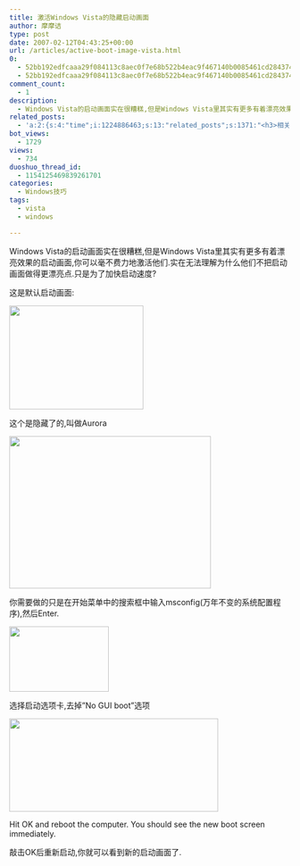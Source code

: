 ```yaml
---
title: 激活Windows Vista的隐藏启动画面
author: 摩摩诘
type: post
date: 2007-02-12T04:43:25+00:00
url: /articles/active-boot-image-vista.html
0:
  - 52bb192edfcaaa29f084113c8aec0f7e68b522b4eac9f467140b0085461cd2843743e7b956620ed2801d591c35ac78b8
  - 52bb192edfcaaa29f084113c8aec0f7e68b522b4eac9f467140b0085461cd2843743e7b956620ed2801d591c35ac78b8
comment_count:
  - 1
description:
  - Windows Vista的启动画面实在很糟糕,但是Windows Vista里其实有更多有着漂亮效果的启动画面,你可以毫不费力地激活他们.实在无法理解为什么他们不把启动画面做得更漂亮点.只是为了加快启动速度?
related_posts:
  - 'a:2:{s:4:"time";i:1224886463;s:13:"related_posts";s:1371:"<h3>相关日志</h3><ul class="related_post"><li><a href="http://www.digglife.cn/articles/vista-theme-visual-style-download.html" title="7个漂亮的Vista主题(视觉样式)下载">7个漂亮的Vista主题(视觉样式)下载</a></li><li><a href="http://www.digglife.cn/articles/hide-show-file-shortcut.html" title="一键显示或隐藏文件">一键显示或隐藏文件</a></li><li><a href="http://www.digglife.cn/articles/clean-up-desktop-improve-productivity-2.html" title="彻底清空桌面,让启动程序更加高效Part.2">彻底清空桌面,让启动程序更加高效Part.2</a></li><li><a href="http://www.digglife.cn/articles/clean-up-desktop-improve-productivity-1.html" title="彻底清空桌面,让启动程序更加高效Part.1">彻底清空桌面,让启动程序更加高效Part.1</a></li><li><a href="http://www.digglife.cn/articles/windows-vista-sp1-download.html" title="Windows Vista SP1简体中文独立安装包官方下载">Windows Vista SP1简体中文独立安装包官方下载</a></li><li><a href="http://www.digglife.cn/articles/five-windows-explorer-tweaks.html" title="5大Windows Explorer优化技巧">5大Windows Explorer优化技巧</a></li><li><a href="http://www.digglife.cn/articles/copy-and-paste-with-middle-click.html" title="使用鼠标中键快速进行复制粘贴">使用鼠标中键快速进行复制粘贴</a></li></ul>";}'
bot_views:
  - 1729
views:
  - 734
duoshuo_thread_id:
  - 1154125469839261701
categories:
  - Windows技巧
tags:
  - vista
  - windows

---
```

Windows Vista的启动画面实在很糟糕,但是Windows Vista里其实有更多有着漂亮效果的启动画面,你可以毫不费力地激活他们.实在无法理解为什么他们不把启动画面做得更漂亮点.只是为了加快启动速度?

这是默认启动画面:

[<img style="border-top-width: 0px; border-left-width: 0px; border-bottom-width: 0px; border-right-width: 0px" src="https://www.digglife.net/qiniu/11/image/d28d9124b7ecdfd012625920806f278f.png" border="0" alt="" width="240" height="186" />][1]

这个是隐藏了的,叫做Aurora

[<img style="border-top-width: 0px; border-left-width: 0px; border-bottom-width: 0px; border-right-width: 0px" src="https://www.digglife.net/qiniu/11/image/d738c403847563541f2d16e063276545.png" border="0" alt="" width="361" height="273" />][2]

你需要做的只是在开始菜单中的搜索框中输入msconfig(万年不变的系统配置程序),然后Enter.

[<img style="border-top-width: 0px; border-left-width: 0px; border-bottom-width: 0px; border-right-width: 0px" src="https://www.digglife.net/qiniu/11/image/7af296a0c926afc07da159fac33f5462.png" border="0" alt="" width="178" height="117" />][3]

选择启动选项卡,去掉&#8221;No GUI boot&#8221;选项

[<img style="border-top-width: 0px; border-left-width: 0px; border-bottom-width: 0px; border-right-width: 0px" src="https://www.digglife.net/qiniu/11/image/f5bda2fca27ab062a5a8263784998a3f.png" border="0" alt="" width="374" height="167" />][4]

Hit OK and reboot the computer. You should see the new boot screen immediately.

敲击OK后重新启动,你就可以看到新的启动画面了.

 [1]: http://javabeta.yo2.cn/wp-content/uploads/3/379/2007/02/WindowsLiveWriter/WindowsVista_B28A/image0%5B3%5D.png
 [2]: http://javabeta.yo2.cn/wp-content/uploads/3/379/2007/02/WindowsLiveWriter/WindowsVista_B28A/image03%5B5%5D.png
 [3]: http://javabeta.yo2.cn/wp-content/uploads/3/379/2007/02/WindowsLiveWriter/WindowsVista_B28A/image04%5B2%5D.png
 [4]: http://javabeta.yo2.cn/wp-content/uploads/3/379/2007/02/WindowsLiveWriter/WindowsVista_B28A/image01%5B4%5D.png

